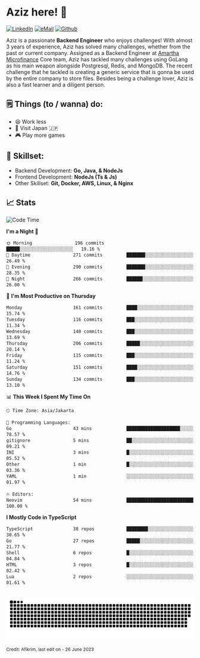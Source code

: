# Aziz here! 👋

[![LinkedIn](https://img.shields.io/static/v1?message=afikrim&logo=linkedin&label=&color=0077B5&logoColor=white&labelColor=&style=for-the-badge)](https://www.linkedin.com/in/afikrim)
[![eMail](https://img.shields.io/static/v1?message=afikrim10@gmail.com&logo=gmail&label=&color=D14836&logoColor=white&labelColor=&style=for-the-badge)](mailto:afikrim10@gmail.com)
[![Github](https://komarev.com/ghpvc/?username=afikrim&label=Visitors&style=for-the-badge)](https://www.github.com/afikrim)

<!--Introduction-->
Aziz is a passionate **Backend Engineer** who enjoys challenges! With almost 3 years of experience, Aziz has solved many challenges, whether from the past or current company. Assigned as a Backend Engineer at [Amartha Microfinance](https://amartha.com) Core team, Aziz has tackled many challenges using GoLang as his main weapon alongside Postgresql, Redis, and MongoDB. The recent challenge that he tackled is creating a generic service that is gonna be used by the entire company to store files. Besides being a challenge lover, Aziz is also a fast learner and a diligent person.

<!--Things TODO-->
## 🗒️ Things (to / wanna) do:

- 😆 Work less
- 🚀 Visit Japan 🇯🇵
- 🎮 Play more games

<!--Skillset-->
## 🏅 Skillset:

- Backend Development: **Go, Java, & NodeJs**
- Frontend Development: **NodeJs (Ts & Js)**
- Other Skillset: **Git, Docker, AWS, Linux, & Nginx**

## 📈 Stats  

<!--START_SECTION:waka-->
![Code Time](http://img.shields.io/badge/Code%20Time-1%2C529%20hrs%2021%20mins-blue)

**I'm a Night 🦉** 

```text
🌞 Morning                196 commits         █████░░░░░░░░░░░░░░░░░░░░   19.16 % 
🌆 Daytime                271 commits         ███████░░░░░░░░░░░░░░░░░░   26.49 % 
🌃 Evening                290 commits         ███████░░░░░░░░░░░░░░░░░░   28.35 % 
🌙 Night                  266 commits         ██████░░░░░░░░░░░░░░░░░░░   26.00 % 
```
📅 **I'm Most Productive on Thursday** 

```text
Monday                   161 commits         ████░░░░░░░░░░░░░░░░░░░░░   15.74 % 
Tuesday                  116 commits         ███░░░░░░░░░░░░░░░░░░░░░░   11.34 % 
Wednesday                140 commits         ███░░░░░░░░░░░░░░░░░░░░░░   13.69 % 
Thursday                 206 commits         █████░░░░░░░░░░░░░░░░░░░░   20.14 % 
Friday                   115 commits         ███░░░░░░░░░░░░░░░░░░░░░░   11.24 % 
Saturday                 151 commits         ████░░░░░░░░░░░░░░░░░░░░░   14.76 % 
Sunday                   134 commits         ███░░░░░░░░░░░░░░░░░░░░░░   13.10 % 
```


📊 **This Week I Spent My Time On** 

```text
🕑︎ Time Zone: Asia/Jakarta

💬 Programming Languages: 
Go                       43 mins             ████████████████████░░░░░   78.57 % 
gitignore                5 mins              ██░░░░░░░░░░░░░░░░░░░░░░░   09.21 % 
INI                      3 mins              █░░░░░░░░░░░░░░░░░░░░░░░░   05.52 % 
Other                    1 min               █░░░░░░░░░░░░░░░░░░░░░░░░   03.36 % 
YAML                     1 min               ░░░░░░░░░░░░░░░░░░░░░░░░░   01.97 % 

🔥 Editors: 
Neovim                   54 mins             █████████████████████████   100.00 % 
```

**I Mostly Code in TypeScript** 

```text
TypeScript               38 repos            ████████░░░░░░░░░░░░░░░░░   30.65 % 
Go                       27 repos            █████░░░░░░░░░░░░░░░░░░░░   21.77 % 
Shell                    6 repos             █░░░░░░░░░░░░░░░░░░░░░░░░   04.84 % 
HTML                     3 repos             █░░░░░░░░░░░░░░░░░░░░░░░░   02.42 % 
Lua                      2 repos             ░░░░░░░░░░░░░░░░░░░░░░░░░   01.61 % 
```




<!--END_SECTION:waka-->


<br clear="both">

<div align="center">
  <img src="https://raw.githubusercontent.com/afikrim/afikrim/output/snake.svg" alt="Snake animation" />
</div>


<sub>Credit: Afikrim, last edit on - 26 June 2023</sub>
